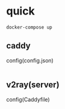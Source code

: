 # quick
```shell
docker-compose up
```

## caddy
config(config.json)
```json
```

## v2ray(server)
config(Caddyfile)
```json
```
